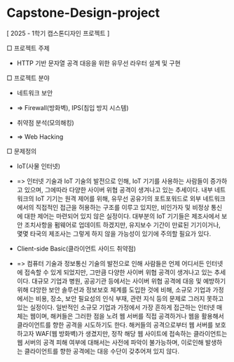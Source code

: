 # Capstone-Design-project
[ 2025 - 1학기 캡스톤디자인 프로젝트 ]

□ 프로젝트 주제
   - HTTP 기반 문자열 공격 대응을 위한 유무선 라우터 설계 및 구현

□ 프로젝트 분야
   - 네트워크 보안
   - 
     => Firewall(방화벽), IPS(침입 방지 시스템)

   - 취약점 분석(모의해킹)
   - 
     => Web Hacking

□ 문제정의
   - IoT(사물 인터넷)
   - 
     => 인터넷 기술과 IoT 기술의 발전으로 인해, IoT 기기를 사용하는 사람들이 증가하고 있으며, 그에따라 다양한 사이버 위협 공격이 생겨나고 있는 추세이다.
     내부 네트워크의 IoT 기기는 원격 제어를 위해, 유무선 공유기의 포트포워드로 외부 네트워크에서의 직접적인 접근을 허용하는 구조를 이루고 있지만, 비인가자 및 비정상 통신에 대한 제어는 마련되어 있지 않은 실정이다.
     대부분의 IoT 기기들은 제조사에서 보안 조치사항을 펌웨어로 업데이트 하겠지만, 유지보수 기간이 만료된 기기이거나, 몇몇 타국의 제조사는 그렇게 하지 않을 가능성이 있기에 주의할 필요가 있다.

   - Client-side Basic(클라이언트 사이드 취약점)
   - 
     => 컴퓨터 기술과 정보통신 기술의 발전으로 인해 사람들은 언제 어디서든 인터넷에 접속할 수 있게 되었지만, 그만큼 다양한 사이버 위협 공격이 생겨나고 있는 추세이다.
     대규모 기업과 병원, 공공기관 등에서는 사이버 위협 공격에 대응 및 예방하기 위해 댜앙한 보안 솔루션과 정보보호 체계를 도입한 것에 비해, 소규모 기업과 가정에서는 비용, 장소, 보안 필요성의 인식 부재, 관련 지식 등의 문제로 그러지 못하고 있는 실정이다.
     일반적인 소규모 기업과 가정에서 가장 흔하게 접근하는 인터넷 매체는 웹이며, 해커들은 그러한 점을 노려 웹 서버를 직접 공격하거나 웹을 활용해서 클라이언트를 향한 공격을 시도하기도 한다.
     해커들의 공격으로부터 웹 서버를 보호하고자 WAF(웹 방화벽)가 생겼지만, 정작 해당 웹 사이트에 접속하는 클라이언트는 웹 서버의 공격 피해 여부에 대해서는 사전에 파악이 불가능하며, 이로인해 발생하는 클라이언트를 향한 공격에는 대응 수단이 갖추어져 있지 않다.

     
